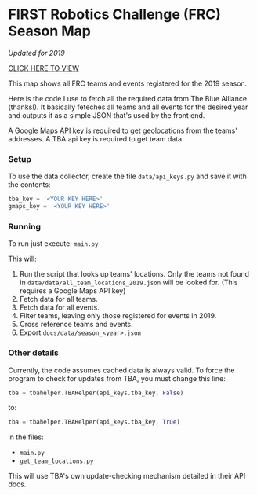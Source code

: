 # FIRST Robotics Challenge (FRC) Season Map

_Updated for 2019_

[CLICK HERE TO VIEW](https://franspaco.github.io/frc_season_map/)

This map shows all FRC teams and events registered for the 2019 season.

Here is the code I use to fetch all the required data from The Blue Alliance (thanks!).
It basically feteches all teams and all events for the desired year and outputs it as a simple JSON that's used by the front end.

A Google Maps API key is required to get geolocations from the teams' addresses.
A TBA api key is required to get team data.

### Setup
To use the data collector, create the file `data/api_keys.py` and save it with the contents:
```python
tba_key = '<YOUR KEY HERE>'
gmaps_key = '<YOUR KEY HERE>'
```

### Running
To run just execute: `main.py`

This will:

1. Run the script that looks up teams' locations. Only the teams not found in `data/data/all_team_locations_2019.json` will be looked for. (This requires a Google Maps API key)
2. Fetch data for all teams.
3. Fetch data for all events.
4. Filter teams, leaving only those registered for events in 2019.
5. Cross reference teams and events.
6. Export `docs/data/season_<year>.json`


### Other details
Currently, the code assumes cached data is always valid. To force the program to check for updates from TBA, you must change this line:

```python
tba = tbahelper.TBAHelper(api_keys.tba_key, False)
```
to:
```python
tba = tbahelper.TBAHelper(api_keys.tba_key, True)
```
in the files:
* `main.py`
* `get_team_locations.py`

This will use TBA's own update-checking mechanism detailed in their API docs.


